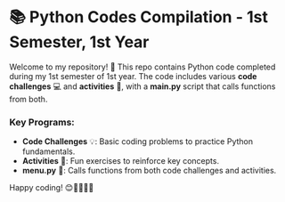 # 📚 Python Codes Compilation - 1st Semester, 1st Year

Welcome to my repository! 🎉 This repo contains Python code completed during my 1st semester of 1st year. The code includes various **code challenges** 💻 and **activities** 📝, with a **main.py** script that calls functions from both.

### Key Programs:
- **Code Challenges** 💡: Basic coding problems to practice Python fundamentals.
- **Activities** 🎯: Fun exercises to reinforce key concepts.
- **menu.py** 🏁: Calls functions from both code challenges and activities.

Happy coding! 😊👨‍💻👩‍💻
